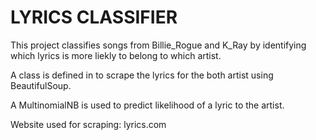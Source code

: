 # LYRICS CLASSIFIER

This project classifies songs from Billie_Rogue and K_Ray by identifying which lyrics is more liekly to belong to which artist.

A class is defined in to scrape the lyrics for the both artist using BeautifulSoup.

A MultinomialNB is used to predict likelihood of a lyric to the artist.

Website used for scraping: lyrics.com

